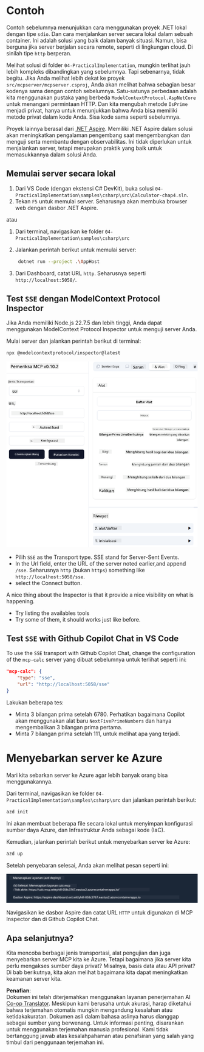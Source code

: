 <!--
CO_OP_TRANSLATOR_METADATA:
{
  "original_hash": "5020a3e1a1c7f30c00f9e37f1fa208e3",
  "translation_date": "2025-05-17T14:10:40+00:00",
  "source_file": "04-PracticalImplementation/samples/csharp/README.md",
  "language_code": "id"
}
-->
# Contoh

Contoh sebelumnya menunjukkan cara menggunakan proyek .NET lokal dengan tipe `sdio`. Dan cara menjalankan server secara lokal dalam sebuah container. Ini adalah solusi yang baik dalam banyak situasi. Namun, bisa berguna jika server berjalan secara remote, seperti di lingkungan cloud. Di sinilah tipe `http` berperan.

Melihat solusi di folder `04-PracticalImplementation`, mungkin terlihat jauh lebih kompleks dibandingkan yang sebelumnya. Tapi sebenarnya, tidak begitu. Jika Anda melihat lebih dekat ke proyek `src/mcpserver/mcpserver.csproj`, Anda akan melihat bahwa sebagian besar kodenya sama dengan contoh sebelumnya. Satu-satunya perbedaan adalah kita menggunakan pustaka yang berbeda `ModelContextProtocol.AspNetCore` untuk menangani permintaan HTTP. Dan kita mengubah metode `IsPrime` menjadi privat, hanya untuk menunjukkan bahwa Anda bisa memiliki metode privat dalam kode Anda. Sisa kode sama seperti sebelumnya.

Proyek lainnya berasal dari [.NET Aspire](https://learn.microsoft.com/dotnet/aspire/get-started/aspire-overview). Memiliki .NET Aspire dalam solusi akan meningkatkan pengalaman pengembang saat mengembangkan dan menguji serta membantu dengan observabilitas. Ini tidak diperlukan untuk menjalankan server, tetapi merupakan praktik yang baik untuk memasukkannya dalam solusi Anda.

## Memulai server secara lokal

1. Dari VS Code (dengan ekstensi C# DevKit), buka solusi `04-PracticalImplementation\samples\csharp\src\Calculator-chap4.sln`.
2. Tekan `F5` untuk memulai server. Seharusnya akan membuka browser web dengan dasbor .NET Aspire.

atau

1. Dari terminal, navigasikan ke folder `04-PracticalImplementation\samples\csharp\src`
2. Jalankan perintah berikut untuk memulai server:
   ```bash
    dotnet run --project .\AppHost
   ```

3. Dari Dashboard, catat URL `http`. Seharusnya seperti `http://localhost:5058/`.

## Test `SSE` dengan ModelContext Protocol Inspector

Jika Anda memiliki Node.js 22.7.5 dan lebih tinggi, Anda dapat menggunakan ModelContext Protocol Inspector untuk menguji server Anda.

Mulai server dan jalankan perintah berikut di terminal:

```bash
npx @modelcontextprotocol/inspector@latest
```

![MCP Inspector](../../../../../translated_images/mcp_inspector.2939244613cb5a0549b83942e062bceb69083c3d7b331c8de991ecf6834d6904.id.png)

- Pilih `SSE` as the Transport type. SSE stand for Server-Sent Events. 
- In the Url field, enter the URL of the server noted earlier,and append `/sse`. Seharusnya `http` (bukan `https`) something like `http://localhost:5058/sse`.
- select the Connect button.

A nice thing about the Inspector is that it provide a nice visibility on what is happening.

- Try listing the availables tools
- Try some of them, it should works just like before.


## Test `SSE` with Github Copilot Chat in VS Code

To use the `SSE` transport with Github Copilot Chat, change the configuration of the `mcp-calc` server yang dibuat sebelumnya untuk terlihat seperti ini:

```json
"mcp-calc": {
    "type": "sse",
    "url": "http://localhost:5058/sse"
}
```

Lakukan beberapa tes:
- Minta 3 bilangan prima setelah 6780. Perhatikan bagaimana Copilot akan menggunakan alat baru `NextFivePrimeNumbers` dan hanya mengembalikan 3 bilangan prima pertama.
- Minta 7 bilangan prima setelah 111, untuk melihat apa yang terjadi.


# Menyebarkan server ke Azure

Mari kita sebarkan server ke Azure agar lebih banyak orang bisa menggunakannya.

Dari terminal, navigasikan ke folder `04-PracticalImplementation\samples\csharp\src` dan jalankan perintah berikut:

```bash
azd init
```

Ini akan membuat beberapa file secara lokal untuk menyimpan konfigurasi sumber daya Azure, dan Infrastruktur Anda sebagai kode (IaC).

Kemudian, jalankan perintah berikut untuk menyebarkan server ke Azure:

```bash
azd up
```

Setelah penyebaran selesai, Anda akan melihat pesan seperti ini:

![Azd deployment success](../../../../../translated_images/chap4-azd-deploy-success.f69e7f61e50fdbf13ea3bf7302d9850a18e12832f34daee1695f29da3f32b452.id.png)

Navigasikan ke dasbor Aspire dan catat URL `HTTP` untuk digunakan di MCP Inspector dan di Github Copilot Chat.


## Apa selanjutnya?

Kita mencoba berbagai jenis transportasi, alat pengujian dan juga menyebarkan server MCP kita ke Azure. Tetapi bagaimana jika server kita perlu mengakses sumber daya privat? Misalnya, basis data atau API privat? Di bab berikutnya, kita akan melihat bagaimana kita dapat meningkatkan keamanan server kita.

**Penafian**:  
Dokumen ini telah diterjemahkan menggunakan layanan penerjemahan AI [Co-op Translator](https://github.com/Azure/co-op-translator). Meskipun kami berusaha untuk akurasi, harap diketahui bahwa terjemahan otomatis mungkin mengandung kesalahan atau ketidakakuratan. Dokumen asli dalam bahasa aslinya harus dianggap sebagai sumber yang berwenang. Untuk informasi penting, disarankan untuk menggunakan terjemahan manusia profesional. Kami tidak bertanggung jawab atas kesalahpahaman atau penafsiran yang salah yang timbul dari penggunaan terjemahan ini.